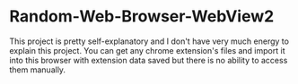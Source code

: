 # Random-Web-Browser-WebView2
This project is pretty self-explanatory and I don't have very much energy to explain this project. You can get any chrome extension's files and import it into this browser with extension data saved but there is no ability to access them manually.
